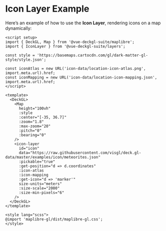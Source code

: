 <script setup>
import { DeckGL, Map } from '@vue-deckgl-suite/maplibre';
import { IconLayer } from '@vue-deckgl-suite/layers';
import 'maplibre-gl/dist/maplibre-gl.css';

const style = 'https://basemaps.cartocdn.com/gl/dark-matter-gl-style/style.json';

const iconAtlas = new URL('icon-data/location-icon-atlas.png', import.meta.url).href;
const iconMapping = new URL('icon-data/location-icon-mapping.json', import.meta.url).href;
</script>

# Icon Layer Example

Here’s an example of how to use the **Icon Layer**, rendering icons on a map dynamically:

```vue
<script setup>
import { DeckGL, Map } from '@vue-deckgl-suite/maplibre';
import { IconLayer } from '@vue-deckgl-suite/layers';

const style = 'https://basemaps.cartocdn.com/gl/dark-matter-gl-style/style.json';

const iconAtlas = new URL('icon-data/location-icon-atlas.png', import.meta.url).href;
const iconMapping = new URL('icon-data/location-icon-mapping.json', import.meta.url).href;
</script>

<template>
  <DeckGL>
    <Map
      height="100vh"
      :style
      :center="[-35, 36.7]"
      :zoom="1.8"
      :max-zoom="20"
      :pitch="0"
      :bearing="0"
    />
    <icon-layer
      id="icon"
      data="https://raw.githubusercontent.com/visgl/deck.gl-data/master/examples/icon/meteorites.json"
      :pickable="true"
      :get-position="d => d.coordinates"
      :icon-atlas
      :icon-mapping
      :get-icon="d => 'marker'"
      size-units="meters"
      :size-scale="2000"
      :size-min-pixels="6"
    />
  </DeckGL>
</template>

<style lang="scss">
@import 'maplibre-gl/dist/maplibre-gl.css';
</style>
```

<ClientOnly>
<DeckGL>
    <Map
      height="400px"
      :style
      :center="[-35, 36.7]"
      :zoom="1.8"
      :max-zoom="20"
      :pitch="0"
      :bearing="0"
    />
    <icon-layer
      id="icon"
      data="https://raw.githubusercontent.com/visgl/deck.gl-data/master/examples/icon/meteorites.json"
      :pickable="true"
      :get-position="d => d.coordinates"
      :icon-atlas
      :icon-mapping
      :get-icon="d => 'marker'"
      size-units="meters"
      :size-scale="2000"
      :size-min-pixels="6"
    />
  </DeckGL>
</ClientOnly>